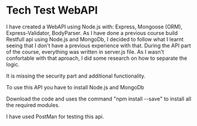 # Tech Test WebAPI

I have created a WebAPI using Node.js with: Express, Mongoose (ORM), Express-Validator, BodyParser.
As I have done a previous course build Restfull api using Node.js and MongoDb, I decided to follow what I learnt seeing that I don't have a previous experience with that.
During the API part of the course, everything was written in server.js file. As I wasn't confortable with that aproach, I did some research on how to separate the logic. 

It is missing the security part and additional functionality.

To use this API you have to install Node.js and MongoDb

Download the code and uses the command "npm install --save" to install all the required modules.

I have used PostMan for testing this api.
